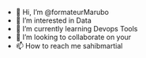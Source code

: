 - 👋 Hi, I’m @formateurMarubo
- 👀 I’m interested in Data 
- 🌱 I’m currently learning Devops Tools
- 💞️ I’m looking to collaborate on your 
- 📫 How to reach me sahibmartial 

<!---
formateurMarubo/formateurMarubo is a ✨ special ✨ repository because its `README.md` (this file) appears on your GitHub profile.
You can click the Preview link to take a look at your changes.
--->
